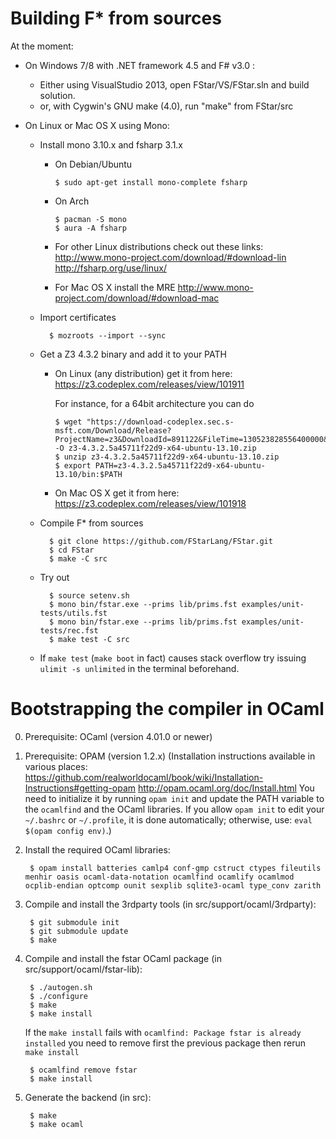 # Building F* from sources

At the moment:

- On Windows 7/8 with .NET framework 4.5 and F# v3.0 :
  - Either using VisualStudio 2013, open FStar/VS/FStar.sln and build solution.
  - or, with Cygwin's GNU make (4.0), run "make" from FStar/src

- On Linux or Mac OS X using Mono:
  - Install mono 3.10.x and fsharp 3.1.x
    - On Debian/Ubuntu

          $ sudo apt-get install mono-complete fsharp

    - On Arch

          $ pacman -S mono
          $ aura -A fsharp

    - For other Linux distributions check out these links:
      http://www.mono-project.com/download/#download-lin
      http://fsharp.org/use/linux/
    - For Mac OS X install the MRE
      http://www.mono-project.com/download/#download-mac

  - Import certificates

          $ mozroots --import --sync

  - Get a Z3 4.3.2 binary and add it to your PATH

    - On Linux (any distribution) get it from here:
      https://z3.codeplex.com/releases/view/101911
    
      For instance, for a 64bit architecture you can do

          $ wget "https://download-codeplex.sec.s-msft.com/Download/Release?ProjectName=z3&DownloadId=891122&FileTime=130523828556400000&Build=20941" -O z3-4.3.2.5a45711f22d9-x64-ubuntu-13.10.zip
          $ unzip z3-4.3.2.5a45711f22d9-x64-ubuntu-13.10.zip
          $ export PATH=z3-4.3.2.5a45711f22d9-x64-ubuntu-13.10/bin:$PATH

    - On Mac OS X get it from here:
      https://z3.codeplex.com/releases/view/101918

  - Compile F* from sources

          $ git clone https://github.com/FStarLang/FStar.git
          $ cd FStar
          $ make -C src

  - Try out

          $ source setenv.sh
          $ mono bin/fstar.exe --prims lib/prims.fst examples/unit-tests/utils.fst
          $ mono bin/fstar.exe --prims lib/prims.fst examples/unit-tests/rec.fst
          $ make test -C src

  - If `make test` (`make boot` in fact) causes stack overflow try
    issuing `ulimit -s unlimited` in the terminal beforehand.

# Bootstrapping the compiler in OCaml

0. Prerequisite: OCaml (version 4.01.0 or newer)

1. Prerequisite: OPAM (version 1.2.x)
   (Installation instructions available in various places:
    https://github.com/realworldocaml/book/wiki/Installation-Instructions#getting-opam
    http://opam.ocaml.org/doc/Install.html
    You need to initialize it by running `opam init` and update the PATH
    variable to the `ocamlfind` and the OCaml libraries. If you allow
    `opam init` to edit your `~/.bashrc` or `~/.profile`, it is done
    automatically; otherwise, use: `eval $(opam config env)`.)

2. Install the required OCaml libraries:

        $ opam install batteries camlp4 conf-gmp cstruct ctypes fileutils menhir oasis ocaml-data-notation ocamlfind ocamlify ocamlmod ocplib-endian optcomp ounit sexplib sqlite3-ocaml type_conv zarith

3. Compile and install the 3rdparty tools (in src/support/ocaml/3rdparty):

        $ git submodule init
        $ git submodule update
        $ make

4. Compile and install the fstar OCaml package (in src/support/ocaml/fstar-lib):

        $ ./autogen.sh
        $ ./configure
        $ make
        $ make install

   If the `make install` fails with
   `ocamlfind: Package fstar is already installed`
   you need to remove first the previous package then rerun `make install`

        $ ocamlfind remove fstar
        $ make install

5. Generate the backend (in src):

        $ make
        $ make ocaml
